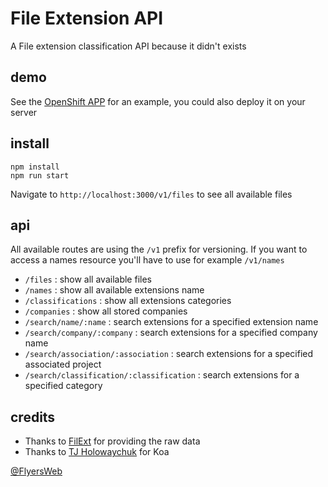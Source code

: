 # File Extension API
A File extension classification API because it didn't exists

## demo
See the [OpenShift APP](http://filextensionapi-flyers.rhcloud.com/) for an example, you could also deploy it on your server

## install

```
npm install
npm run start
```
Navigate to ```http://localhost:3000/v1/files``` to see all available files

## api

All available routes are using the ```/v1``` prefix for versioning. If you want to access a names resource you'll have to use for example ```/v1/names```

- ```/files``` : show all available files
- ```/names``` : show all available extensions name
- ```/classifications``` : show all extensions categories
- ```/companies``` : show all stored companies
- ```/search/name/:name``` : search extensions for a specified extension name
- ```/search/company/:company``` : search extensions for a specified company name
- ```/search/association/:association``` : search extensions for a specified associated project
- ```/search/classification/:classification``` : search extensions for a specified category

## credits

- Thanks to [FilExt](http://filext.com/) for providing the raw data
- Thanks to [TJ Holowaychuk](https://github.com/tjholowaychuk) for Koa

[@FlyersWeb](https://www.flyers-web.org)